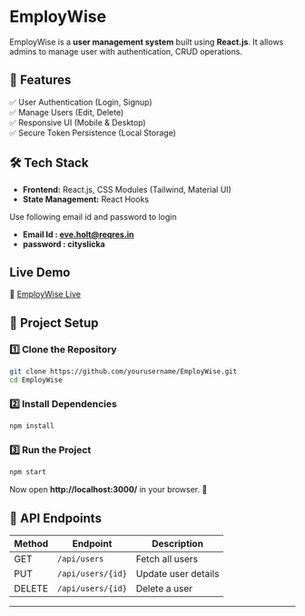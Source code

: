# EmployWise  

EmployWise is a **user management system** built using **React.js**. It allows admins to manage user with authentication, CRUD operations.  

## 🚀 Features  
✅ User Authentication (Login, Signup)  
✅ Manage Users (Edit, Delete)  
✅ Responsive UI (Mobile & Desktop)  
✅ Secure Token Persistence (Local Storage)  

## 🛠️ Tech Stack  
- **Frontend:** React.js, CSS Modules (Tailwind, Material UI)  
- **State Management:** React Hooks  

Use following email id and password to login
- **Email Id : eve.holt@reqres.in**
- **password : cityslicka**

## Live Demo
🚀 [EmployWise Live](https://employwise-git-main-monishas-projects-b5106fd8.vercel.app/)


## 📂 Project Setup  
### 1️⃣ Clone the Repository  
```sh
git clone https://github.com/yourusername/EmployWise.git
cd EmployWise
```
### 2️⃣ Install Dependencies  
```sh
npm install
```
### 3️⃣ Run the Project  
```sh
npm start
```
Now open **http://localhost:3000/** in your browser. 🚀  

## 📌 API Endpoints  
| Method | Endpoint            | Description |
|--------|---------------------|-------------|
| GET    | `/api/users`        | Fetch all users |
| PUT    | `/api/users/{id}`   | Update user details |
| DELETE | `/api/users/{id}`   | Delete a user |

---
